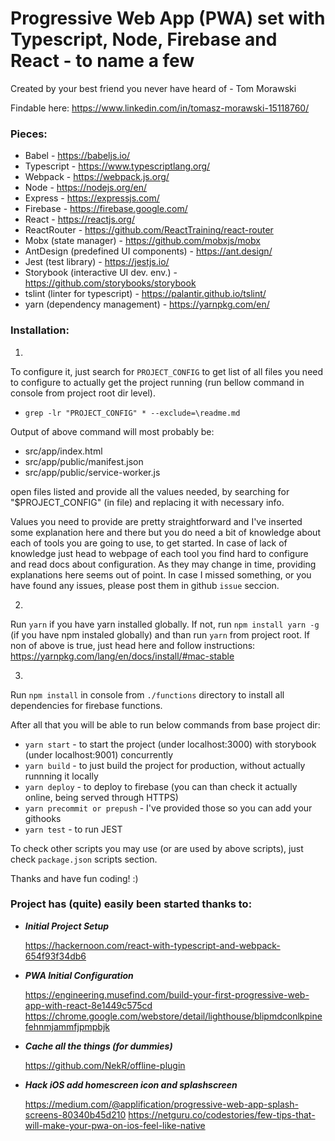 # Progressive Web App (PWA) set with Typescript, Node, Firebase and React - to name a few


Created by your best friend you never have heard of - Tom Morawski

Findable here: https://www.linkedin.com/in/tomasz-morawski-15118760/

### Pieces:
- Babel - https://babeljs.io/
- Typescript - https://www.typescriptlang.org/
- Webpack - https://webpack.js.org/
- Node - https://nodejs.org/en/
- Express - https://expressjs.com/
- Firebase - https://firebase.google.com/
- React - https://reactjs.org/
- ReactRouter - https://github.com/ReactTraining/react-router
- Mobx (state manager) - https://github.com/mobxjs/mobx
- AntDesign (predefined UI components) - https://ant.design/
- Jest (test library) - https://jestjs.io/
- Storybook (interactive UI dev. env.) - https://github.com/storybooks/storybook
- tslint (linter for typescript) - https://palantir.github.io/tslint/
- yarn (dependency management) - https://yarnpkg.com/en/

### Installation:

1. 

To configure it, just search for `PROJECT_CONFIG` to get list of all files you need to configure to actually get the project running (run bellow command in console from project root dir level). 

- `grep -lr "PROJECT_CONFIG" * --exclude=\readme.md`

Output of above command will most probably be:

- src/app/index.html
- src/app/public/manifest.json
- src/app/public/service-worker.js

open files listed and provide all the values needed, by searching for "$PROJECT_CONFIG" (in file) and replacing it with necessary info.

Values you need to provide are pretty straightforward and I've inserted some explanation here and there but you do need a bit of knowledge about each of tools you are going to use, to get started. 
In case of lack of knowledge just head to webpage of each tool you find hard to configure and read docs about configuration. 
As they may change in time, providing explanations here seems out of point.
In case I missed something, or you have found any issues, please post them in github `issue` seccion.

2.

Run `yarn` if you have yarn installed globally. If not, run `npm install yarn -g` (if you have npm instaled globally) and than run `yarn` from project root. If non of above is true, just head here and follow instructions: https://yarnpkg.com/lang/en/docs/install/#mac-stable

3. 

Run `npm install` in console from `./functions` directory to install all dependencies for firebase functions.

After all that you will be able to run below commands from base project dir:

- `yarn start` - to start the project (under localhost:3000) with storybook (under localhost:9001) concurrently
- `yarn build` - to just build the project for production, without actually runnning it locally
- `yarn deploy` - to deploy to firebase (you can than check it actually online, being served through HTTPS)
- `yarn precommit or prepush` - I've provided those so you can add your githooks
- `yarn test` - to run JEST

To check other scripts you may use (or are used by above scripts), just check `package.json` scripts section.

Thanks and have fun coding! :) 

### Project has (quite) easily been started thanks to:

- ***Initial Project Setup*** 

    https://hackernoon.com/react-with-typescript-and-webpack-654f93f34db6
- ***PWA Initial Configuration*** 
    
    https://engineering.musefind.com/build-your-first-progressive-web-app-with-react-8e1449c575cd
    https://chrome.google.com/webstore/detail/lighthouse/blipmdconlkpinefehnmjammfjpmpbjk
- ***Cache all the things (for dummies)*** 
    
    https://github.com/NekR/offline-plugin
- ***Hack iOS add homescreen icon and splashscreen*** 
    
    https://medium.com/@applification/progressive-web-app-splash-screens-80340b45d210
    https://netguru.co/codestories/few-tips-that-will-make-your-pwa-on-ios-feel-like-native

